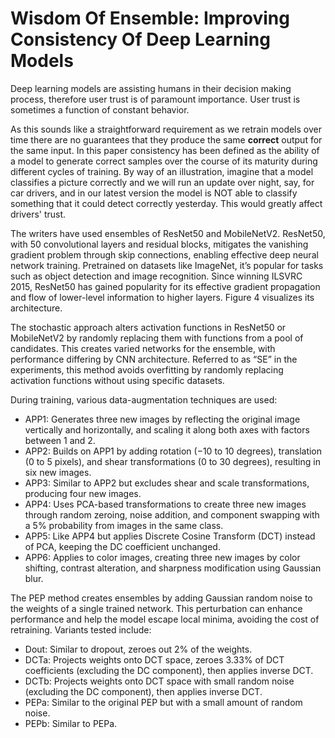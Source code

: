 # Wisdom Of Ensemble: Improving Consistency Of Deep Learning Models

Deep learning models are assisting humans in their decision making process, therefore user trust is of paramount importance. User trust is sometimes a function of constant behavior.

As this sounds like a straightforward requirement as we retrain models over time there are no guarantees that they produce the same **correct** output for the same input. In this paper consistency has been defined as the ability of a model to generate correct samples over the course of its maturity during different cycles of training. By way of an illustration, imagine that a model classifies a picture correctly and we will run an update over night, say, for car drivers, and in our latest version the model is NOT able to classify something that it could detect correctly yesterday. This would greatly affect drivers' trust.

The writers have used ensembles of ResNet50 and MobileNetV2. ResNet50, with 50 convolutional layers and residual blocks, mitigates the vanishing gradient problem through skip connections, enabling effective deep neural network training. Pretrained on datasets like ImageNet, it’s popular for tasks such as object detection and image recognition. Since winning ILSVRC 2015, ResNet50 has gained popularity for its effective gradient propagation and flow of lower-level information to higher layers. Figure 4 visualizes its architecture.

The stochastic approach alters activation functions in ResNet50 or MobileNetV2 by randomly replacing them with functions from a pool of candidates. This creates varied networks for the ensemble, with performance differing by CNN architecture. Referred to as “SE” in the experiments, this method avoids overfitting by randomly replacing activation functions without using specific datasets.

During training, various data-augmentation techniques are used:

- APP1: Generates three new images by reflecting the original image vertically and horizontally, and scaling it along both axes with factors between 1 and 2.
- APP2: Builds on APP1 by adding rotation (−10 to 10 degrees), translation (0 to 5 pixels), and shear transformations (0 to 30 degrees), resulting in six new images.
- APP3: Similar to APP2 but excludes shear and scale transformations, producing four new images.
- APP4: Uses PCA-based transformations to create three new images through random zeroing, noise addition, and component swapping with a 5% probability from images in the same class.
- APP5: Like APP4 but applies Discrete Cosine Transform (DCT) instead of PCA, keeping the DC coefficient unchanged.
- APP6: Applies to color images, creating three new images by color shifting, contrast alteration, and sharpness modification using Gaussian blur.

The PEP method creates ensembles by adding Gaussian random noise to the weights of a single trained network. This perturbation can enhance performance and help the model escape local minima, avoiding the cost of retraining. Variants tested include:

- Dout: Similar to dropout, zeroes out 2% of the weights.
- DCTa: Projects weights onto DCT space, zeroes 3.33% of DCT coefficients (excluding the DC component), then applies inverse DCT.
- DCTb: Projects weights onto DCT space with small random noise (excluding the DC component), then applies inverse DCT.
- PEPa: Similar to the original PEP but with a small amount of random noise.
- PEPb: Similar to PEPa.
